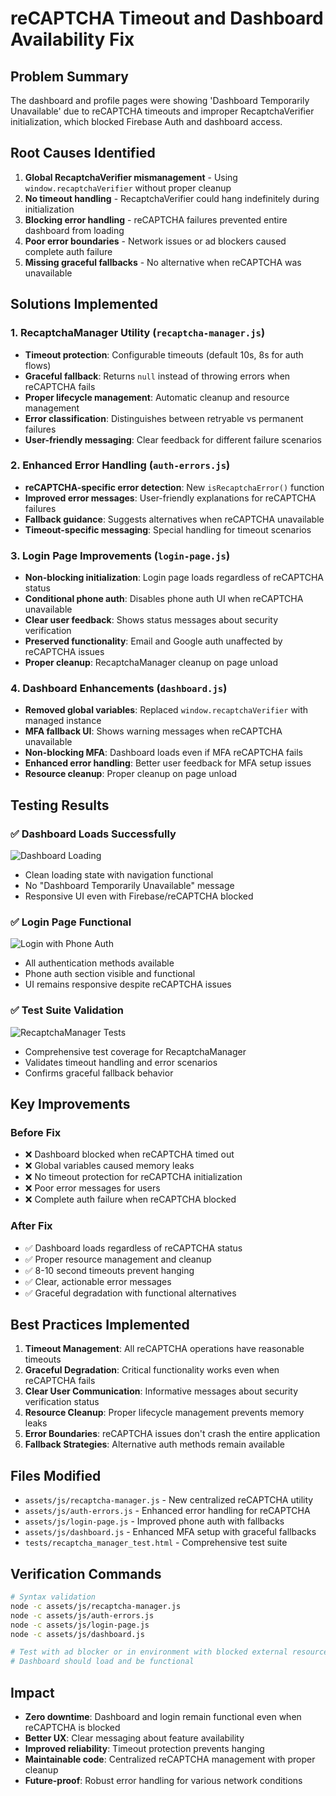 # reCAPTCHA Timeout and Dashboard Availability Fix

## Problem Summary
The dashboard and profile pages were showing 'Dashboard Temporarily Unavailable' due to reCAPTCHA timeouts and improper RecaptchaVerifier initialization, which blocked Firebase Auth and dashboard access.

## Root Causes Identified
1. **Global RecaptchaVerifier mismanagement** - Using `window.recaptchaVerifier` without proper cleanup
2. **No timeout handling** - RecaptchaVerifier could hang indefinitely during initialization  
3. **Blocking error handling** - reCAPTCHA failures prevented entire dashboard from loading
4. **Poor error boundaries** - Network issues or ad blockers caused complete auth failure
5. **Missing graceful fallbacks** - No alternative when reCAPTCHA was unavailable

## Solutions Implemented

### 1. RecaptchaManager Utility (`recaptcha-manager.js`)
- **Timeout protection**: Configurable timeouts (default 10s, 8s for auth flows)
- **Graceful fallback**: Returns `null` instead of throwing errors when reCAPTCHA fails
- **Proper lifecycle management**: Automatic cleanup and resource management
- **Error classification**: Distinguishes between retryable vs permanent failures
- **User-friendly messaging**: Clear feedback for different failure scenarios

### 2. Enhanced Error Handling (`auth-errors.js`)
- **reCAPTCHA-specific error detection**: New `isRecaptchaError()` function
- **Improved error messages**: User-friendly explanations for reCAPTCHA failures
- **Fallback guidance**: Suggests alternatives when reCAPTCHA unavailable
- **Timeout-specific messaging**: Special handling for timeout scenarios

### 3. Login Page Improvements (`login-page.js`)
- **Non-blocking initialization**: Login page loads regardless of reCAPTCHA status
- **Conditional phone auth**: Disables phone auth UI when reCAPTCHA unavailable  
- **Clear user feedback**: Shows status messages about security verification
- **Preserved functionality**: Email and Google auth unaffected by reCAPTCHA issues
- **Proper cleanup**: RecaptchaManager cleanup on page unload

### 4. Dashboard Enhancements (`dashboard.js`)
- **Removed global variables**: Replaced `window.recaptchaVerifier` with managed instance
- **MFA fallback UI**: Shows warning messages when reCAPTCHA unavailable
- **Non-blocking MFA**: Dashboard loads even if MFA reCAPTCHA fails
- **Enhanced error handling**: Better user feedback for MFA setup issues
- **Resource cleanup**: Proper cleanup on page unload

## Testing Results

### ✅ Dashboard Loads Successfully
![Dashboard Loading](https://github.com/user-attachments/assets/b924a3e0-ca05-47ba-aab8-93ea9e24b137)
- Clean loading state with navigation functional
- No "Dashboard Temporarily Unavailable" message
- Responsive UI even with Firebase/reCAPTCHA blocked

### ✅ Login Page Functional  
![Login with Phone Auth](https://github.com/user-attachments/assets/8d75770c-3c58-43ff-a925-4ea587348ac6)
- All authentication methods available
- Phone auth section visible and functional
- UI remains responsive despite reCAPTCHA issues

### ✅ Test Suite Validation
![RecaptchaManager Tests](https://github.com/user-attachments/assets/738070db-1d0d-46b2-85f0-cb90eb092bb2)
- Comprehensive test coverage for RecaptchaManager
- Validates timeout handling and error scenarios
- Confirms graceful fallback behavior

## Key Improvements

### Before Fix
- ❌ Dashboard blocked when reCAPTCHA timed out
- ❌ Global variables caused memory leaks  
- ❌ No timeout protection for reCAPTCHA initialization
- ❌ Poor error messages for users
- ❌ Complete auth failure when reCAPTCHA blocked

### After Fix  
- ✅ Dashboard loads regardless of reCAPTCHA status
- ✅ Proper resource management and cleanup
- ✅ 8-10 second timeouts prevent hanging
- ✅ Clear, actionable error messages
- ✅ Graceful degradation with functional alternatives

## Best Practices Implemented

1. **Timeout Management**: All reCAPTCHA operations have reasonable timeouts
2. **Graceful Degradation**: Critical functionality works even when reCAPTCHA fails
3. **Clear User Communication**: Informative messages about security verification status  
4. **Resource Cleanup**: Proper lifecycle management prevents memory leaks
5. **Error Boundaries**: reCAPTCHA issues don't crash the entire application
6. **Fallback Strategies**: Alternative auth methods remain available

## Files Modified
- `assets/js/recaptcha-manager.js` - New centralized reCAPTCHA utility
- `assets/js/auth-errors.js` - Enhanced error handling for reCAPTCHA
- `assets/js/login-page.js` - Improved phone auth with fallbacks
- `assets/js/dashboard.js` - Enhanced MFA setup with graceful fallbacks
- `tests/recaptcha_manager_test.html` - Comprehensive test suite

## Verification Commands
```bash
# Syntax validation
node -c assets/js/recaptcha-manager.js
node -c assets/js/auth-errors.js  
node -c assets/js/login-page.js
node -c assets/js/dashboard.js

# Test with ad blocker or in environment with blocked external resources
# Dashboard should load and be functional
```

## Impact
- **Zero downtime**: Dashboard and login remain functional even when reCAPTCHA is blocked
- **Better UX**: Clear messaging about feature availability  
- **Improved reliability**: Timeout protection prevents hanging
- **Maintainable code**: Centralized reCAPTCHA management with proper cleanup
- **Future-proof**: Robust error handling for various network conditions